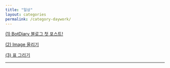 ```yaml
---
title: "일상"
layout: categories
permalink: /category-daywork/
---
```

[(1) BotDiary 블로그 첫 포스트!](https://masterjoon.github.io/일상/first)


[(2) Image 올리기](https://masterjoon.github.io/일상/image_upload)


[(3) 표 그리기](https://masterjoon.github.io/일상/table)


--------------

